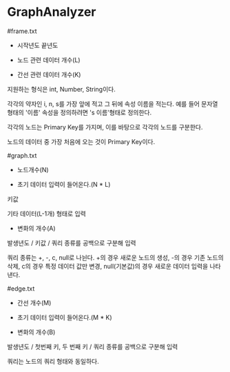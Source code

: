 GraphAnalyzer
=============
#frame.txt
- 시작년도 끝년도

- 노드 관련 데이터 개수(L)

- 간선 관련 데이터 개수(K)

지원하는 형식은 int, Number, String이다.

각각의 약자인 i, n, s를 가장 앞에 적고 그 뒤에 속성 이름을 적는다.
예를 들어 문자열 형태의 '이름' 속성을 정의하려면 's 이름'형태로 정의한다.

각각의 노드는 Primary Key를 가지며,
이를 바탕으로 각각의 노드를 구분한다.

노드의 데이터 중 가장 처음에 오는 것이 Primary Key이다.


#graph.txt
- 노드개수(N)

- 초기 데이터 입력이 들어온다.(N * L)

키값

기타 데이터(L-1개) 형태로 입력

- 변화의 개수(A)

발생년도 / 키값 / 쿼리 종류를 공백으로 구분해 입력

쿼리 종류는 +, -, c, null로 나뉜다.
+의 경우 새로운 노드의 생성, -의 경우 기존 노드의 삭제, c의 경우 특정 데이터 값만 변경, null(기본값)의 경우 새로운 데이터 입력을 나타낸다.


#edge.txt
- 간선 개수(M)

- 초기 데이터 입력이 들어온다.(M * K)

- 변화의 개수(B)

발생년도 / 첫번째 키, 두 번째 키 / 쿼리 종류를 공백으로 구분해 입력

쿼리는 노드의 쿼리 형태와 동일하다.